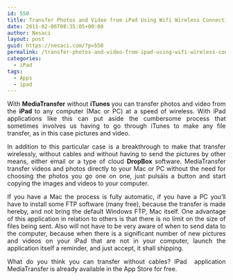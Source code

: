 ```yaml
---
id: 550
title: Transfer Photos and Video from iPad Using Wifi Wireless Connection with MediaTransfer App
date: 2011-02-06T08:35:05+00:00
author: Nesaci
layout: post
guid: https://nesaci.com/?p=550
permalink: /transfer-photos-and-video-from-ipad-using-wifi-wireless-connection-with-mediatransfer-app/
categories:
  - iPad
tags:
  - Apps
  - ipad
---
```

<p style="text-align: justify;">
  With <strong>MediaTransfer</strong> without <strong>iTunes </strong>you can transfer photos and video from the <strong>iPad </strong>to any computer (Mac or PC) at a speed of wireless. With iPad applications like this can put aside the cumbersome process that sometimes involves us having to go through iTunes to make any file transfer, as in this case pictures and video.
</p>

<p style="text-align: justify;">
  In addition to this particular case is a breakthrough to make that transfer wirelessly, without cables and without having to send the pictures by other means, either email or a type of cloud <strong>DropBox </strong>software. MediaTransfer transfer videos and photos directly to your Mac or PC without the need for choosing the photos you go one on one, just pulsáis a button and start copying the images and videos to your computer.
</p>

<p style="text-align: justify;">
  If you have a Mac the process is fully automatic, if you have a PC you&#8217;ll have to install some FTP software (many free), because the transfer is made hereby, and not bring the default Windows FTP, Mac itself. One advantage of this application in relation to others is that there is no limit on the size of files being sent. Also will not have to be very aware of when to send data to the computer, because when there is a significant number of new pictures and videos on your iPad that are not in your computer, launch the application itself a reminder, and just accept, it shall shipping.
</p>

<p style="text-align: justify;">
  What do you think you can transfer without cables? IPad  application MediaTransfer is already available in the App Store for free.
</p>